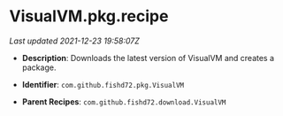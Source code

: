 # VisualVM.pkg.recipe

_Last updated 2021-12-23 19:58:07Z_

- **Description**: Downloads the latest version of VisualVM and creates a package.

- **Identifier**: `com.github.fishd72.pkg.VisualVM`

- **Parent Recipes**: `com.github.fishd72.download.VisualVM`